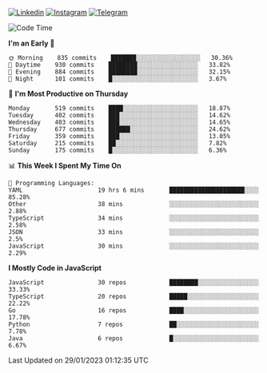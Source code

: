 [![Linkedin](https://img.shields.io/badge/-Archie-blue?style=flat-square&labelColor=gray&logo=Linkedin&logoColor=white&link=https://www.linkedin.com/in/archisdi)](https://www.linkedin.com/in/archisdi)
[![Instagram](https://img.shields.io/badge/-@archisdi-orange?style=flat-square&labelColor=gray&logo=Instagram&logoColor=white&link=https://www.instagram.com/archisdi)](https://www.instagram.com/archisdi)
[![Telegram](https://img.shields.io/badge/-aai-informational?style=flat-square&labelColor=gray&logo=telegram&logoColor=white&link=https://t.me/archisdi)](https://t.me/archisdi)

<!--START_SECTION:waka-->
![Code Time](http://img.shields.io/badge/Code%20Time-1%2C993%20hrs%2057%20mins-blue)

**I'm an Early 🐤** 

```text
🌞 Morning    835 commits    ███████░░░░░░░░░░░░░░░░░░   30.36% 
🌆 Daytime    930 commits    ████████░░░░░░░░░░░░░░░░░   33.82% 
🌃 Evening    884 commits    ████████░░░░░░░░░░░░░░░░░   32.15% 
🌙 Night      101 commits    █░░░░░░░░░░░░░░░░░░░░░░░░   3.67%

```
📅 **I'm Most Productive on Thursday** 

```text
Monday       519 commits    ████░░░░░░░░░░░░░░░░░░░░░   18.87% 
Tuesday      402 commits    ███░░░░░░░░░░░░░░░░░░░░░░   14.62% 
Wednesday    403 commits    ███░░░░░░░░░░░░░░░░░░░░░░   14.65% 
Thursday     677 commits    ██████░░░░░░░░░░░░░░░░░░░   24.62% 
Friday       359 commits    ███░░░░░░░░░░░░░░░░░░░░░░   13.05% 
Saturday     215 commits    ██░░░░░░░░░░░░░░░░░░░░░░░   7.82% 
Sunday       175 commits    █░░░░░░░░░░░░░░░░░░░░░░░░   6.36%

```


📊 **This Week I Spent My Time On** 

```text
💬 Programming Languages: 
YAML                     19 hrs 6 mins       █████████████████████░░░░   85.28% 
Other                    38 mins             ░░░░░░░░░░░░░░░░░░░░░░░░░   2.88% 
TypeScript               34 mins             ░░░░░░░░░░░░░░░░░░░░░░░░░   2.58% 
JSON                     33 mins             ░░░░░░░░░░░░░░░░░░░░░░░░░   2.5% 
JavaScript               30 mins             ░░░░░░░░░░░░░░░░░░░░░░░░░   2.29%

```

**I Mostly Code in JavaScript** 

```text
JavaScript               30 repos            ████████░░░░░░░░░░░░░░░░░   33.33% 
TypeScript               20 repos            █████░░░░░░░░░░░░░░░░░░░░   22.22% 
Go                       16 repos            ████░░░░░░░░░░░░░░░░░░░░░   17.78% 
Python                   7 repos             ██░░░░░░░░░░░░░░░░░░░░░░░   7.78% 
Java                     6 repos             █░░░░░░░░░░░░░░░░░░░░░░░░   6.67%

```



 Last Updated on 29/01/2023 01:12:35 UTC
<!--END_SECTION:waka-->